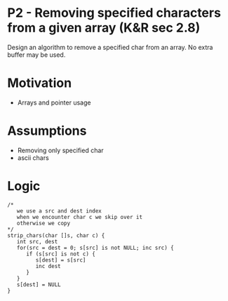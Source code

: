 # P2 - Removing specified characters from a given array (K&R sec 2.8)
Design an algorithm to remove a specified char from an array. No extra buffer may be used.

# Motivation
* Arrays and pointer usage

# Assumptions
* Removing only specified char
* ascii chars

# Logic
```
/*
   we use a src and dest index
   when we encounter char c we skip over it
   otherwise we copy
*/
strip_chars(char []s, char c) {
   int src, dest
   for(src = dest = 0; s[src] is not NULL; inc src) {
      if (s[src] is not c) {
         s[dest] = s[src]
         inc dest
      }
   }
   s[dest] = NULL
}

```
